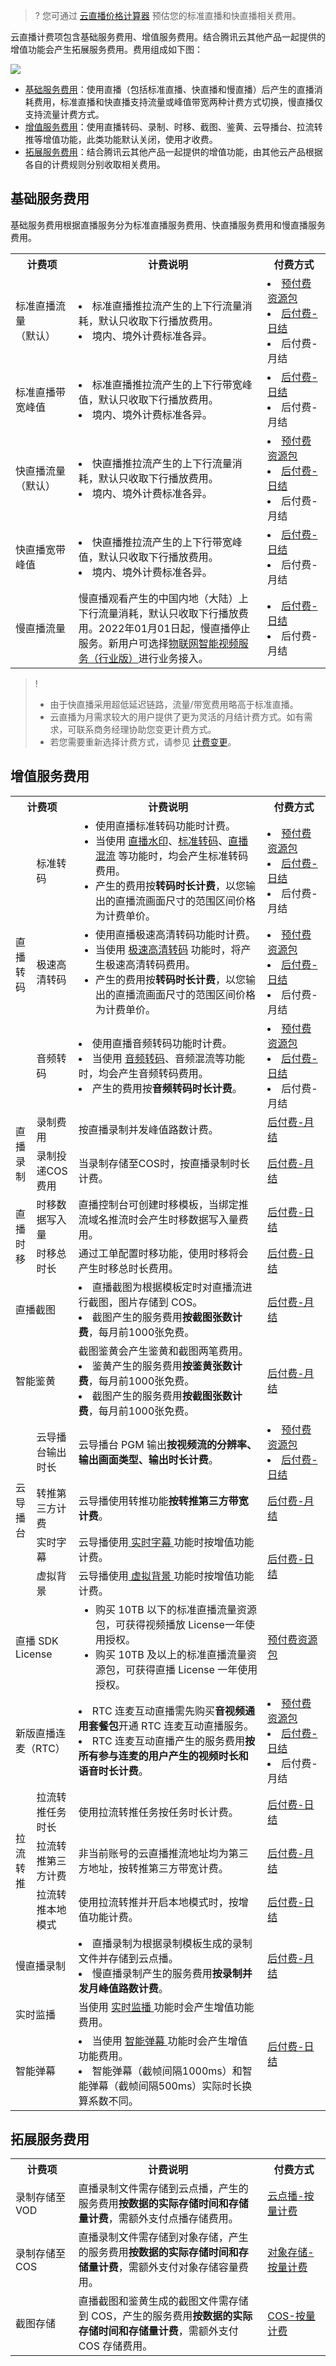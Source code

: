 >? 您可通过 [云直播价格计算器](https://buy.cloud.tencent.com/price/css/calculator) 预估您的标准直播和快直播相关费用。

云直播计费项包含基础服务费用、增值服务费用。结合腾讯云其他产品一起提供的增值功能会产生拓展服务费用。费用组成如下图：

![](https://qcloudimg.tencent-cloud.cn/raw/537e4bfc45313a4c36d8da5dcc59583e.png)


- [基础服务费用](#base)：使用直播（包括标准直播、快直播和慢直播）后产生的直播消耗费用，标准直播和快直播支持流量或峰值带宽两种计费方式切换，慢直播仅支持流量计费方式。
- [增值服务费用](#appreciation)：使用直播转码、录制、时移、截图、鉴黄、云导播台、拉流转推等增值功能，此类功能默认关闭，使用才收费。
- [拓展服务费用](#extensions)：结合腾讯云其他产品一起提供的增值功能，由其他云产品根据各自的计费规则分别收取相关费用。

[](id:base)
## 基础服务费用

基础服务费用根据直播服务分为标准直播服务费用、快直播服务费用和慢直播服务费用。

<table>
<tr><th width="20%">计费项</th><th width="60%">计费说明</th><th>付费方式</th></tr>
<tr>
<td>标准直播流量<br>（默认）</td>
<td>
<li/>标准直播推拉流产生的上下行流量消耗，默认只收取下行播放费用。
<li/>境内、境外计费标准各异。
</td>
<td>
<li><a href="https://cloud.tencent.com/document/product/267/34174#live_pag">预付费资源包</a></li>
<li><a href="https://cloud.tencent.com/document/product/267/34175#flow">后付费-日结</a></li>
<li/>后付费-月结
</td>
</tr><tr>
<td>标准直播带宽峰值</td>
<td>
<li/>标准直播推拉流产生的上下行带宽峰值，默认只收取下行播放费用。
<li/>境内、境外计费标准各异。
</td><td>
<li/><a href="https://cloud.tencent.com/document/product/267/34175#bandwidth">后付费-日结</a>
<li/>后付费-月结
</td>
</tr><tr>
<td>快直播流量<br>（默认）</td>
<td>
<li/>快直播推拉流产生的上下行流量消耗，默认只收取下行播放费用。
<li/>境内、境外计费标准各异。
</td>
<td>
<li/><a href="https://cloud.tencent.com/document/product/267/34174#live_pag">预付费资源包</a>
<li/><a href="https://cloud.tencent.com/document/product/267/39136#flow">后付费-日结</a>
<li/>后付费-月结
</td>
</tr><tr>
<td>快直播宽带峰值</td>
<td>
<li/>快直播推拉流产生的上下行带宽峰值，默认只收取下行播放费用。
<li/>境内、境外计费标准各异。
</td>
<td>
<li/><a href="https://cloud.tencent.com/document/product/267/39136#bandwidth">后付费-日结</a>
<li/>后付费-月结
</td>
</tr><tr>
<td>慢直播流量</td>
<td>慢直播观看产生的中国内地（大陆）上下行流量消耗，默认只收取下行播放费用。2022年01月01日起，慢直播停止服务。新用户可选择<a href="https://cloud.tencent.com/document/product/1361/50433">物联网智能视频服务（行业版）</a>进行业务接入。</td>
<td>
<li/><a href="https://cloud.tencent.com/document/product/267/39137">后付费-日结</a>
<li/>后付费-月结
</td>
</tr></table>



>! 
>- 由于快直播采用超低延迟链路，流量/带宽费用略高于标准直播。
>- 云直播为月需求较大的用户提供了更为灵活的月结计费方式。如有需求，可联系商务经理协助您变更计费方式。
>- 若您需要重新选择计费方式，请参见 [计费变更](https://cloud.tencent.com/document/product/267/32712)。  


[](id:appreciation)
## 增值服务费用
<table>
<tbody><tr><th colspan="2" width="20%">计费项</th><th width="60%">计费说明</th><th>付费方式</th></tr>
<tr>
<td rowspan="3">直播转码</td>
<td>标准转码</td>
<td><ul style="margin:0">
<li>使用直播标准转码功能时计费。
</li><li>当使用 <a href="https://cloud.tencent.com/document/product/267/35253">直播水印</a>、<a href="https://cloud.tencent.com/document/product/267/20385#C_trans">标准转码</a>、<a href="https://cloud.tencent.com/document/product/267/45566">直播混流</a> 等功能时，均会产生标准转码费用。
</li><li>产生的费用按<b>转码时长计费</b>，以您输出的直播流画面尺寸的范围区间价格为计费单价。
</li></ul></td>
<td>
  <li><a href="https://cloud.tencent.com/document/product/267/34174#standard_pag">预付费资源包</a></li>
  <li><a href="https://cloud.tencent.com/document/product/267/39889#n_trans">后付费-日结</a></li>
    <li>后付费-月结
</li></td>
</tr><tr>
<td>极速高清转码</td>
<td><ul style="margin:0">
<li>使用直播极速高清转码功能时计费。
</li><li>当使用 <a href="https://cloud.tencent.com/document/product/267/20385#C_topspeed">极速高清转码</a> 功能时，将产生极速高清转码费用。
</li><li>产生的费用按<b>转码时长计费</b>，以您输出的直播流画面尺寸的范围区间价格为计费单价。
</li></ul></td><td>
<li><a href="https://cloud.tencent.com/document/product/267/34174#topspeed_pag">预付费资源包</a></li>
<li><a href="https://cloud.tencent.com/document/product/267/39889#s_trans">后付费-日结</a></li>
<li>后付费-月结
</li></td>
</tr><tr>
<td>音频转码</td>
<td>
<li>使用直播音频转码功能时计费。
</li><li>当使用 <a href="https://cloud.tencent.com/document/product/267/20385#C_audio">音频转码</a>、音频混流等功能时，均会产生音频转码费用。
</li><li>产生的费用按<b>音频转码时长计费</b>。
</li></td><td>
<li><a href="https://cloud.tencent.com/document/product/267/34174#standard_pag">预付费资源包</a></li>
<li><a href="https://cloud.tencent.com/document/product/267/39889#a_trans">后付费-日结</a></li>
<li>后付费-月结
</li></td>
</tr><tr>
  <td rowspan="2">直播录制</td>
  <td>录制费用</td>
  <td>按直播录制并发峰值路数计费。</td>
<td><a href="https://cloud.tencent.com/document/product/267/52708">后付费-月结</a></td>
</tr><tr>
  <td>录制投递COS费用</td><td>当录制存储至COS时，按直播录制时长计费。</td>
<td><a href="https://cloud.tencent.com/document/product/267/52708#.E5.BD.95.E5.88.B6.E6.8A.95.E9.80.92-cos-.E6.9C.8D.E5.8A.A1">后付费-月结</a></td>
</tr><tr>
<td rowspan="2">直播时移</td>
<td>时移数据写入量</td>
<td>直播控制台可创建时移模板，当绑定推流域名推流时会产生时移数据写入量费用。</td>
<td>
<a href="https://cloud.tencent.com/document/product/267/52662">后付费-日结</a></td>
</tr><tr>
<td>时移总时长</td>
<td>通过工单配置时移功能，使用时移将会产生时移总时长费用。</td>
<td>
<a href="https://cloud.tencent.com/document/product/267/74768">后付费-日结</a></td>
</tr><tr>
<td colspan="2">直播截图</td>
<td>
  <li>直播截图为根据模板定时对直播流进行截图，图片存储到 COS。</li>
  <li>截图产生的服务费用<b>按截图张数计费</b>，每月前1000张免费。</li>
</td>
<td><a href="https://cloud.tencent.com/document/product/267/39172">后付费-月结</a></td>
</tr><tr>
  <td colspan="2">智能鉴黄</td>
  <td>截图鉴黄会产生鉴黄和截图两笔费用。
    <li>鉴黄产生的服务费用<b>按鉴黄张数计费</b>，每月前1000张免费。</li>
    <li>截图产生的服务费用<b>按截图张数计费</b>，每月前1000张免费。</li>
</td>
<td><a href="https://cloud.tencent.com/document/product/267/52707">后付费-月结</a></td>
</tr><tr>
<td rowspan="4">云导播台</td>
<td>云导播台输出时长</td>
<td>云导播台 PGM 输出<strong>按视频流的分辨率、输出画面类型、输出时长计费</strong>。</td><td>
<li><a href="https://cloud.tencent.com/document/product/267/42166#director">预付费资源包</a></li>
<li><a href="https://cloud.tencent.com/document/product/267/42166#duration">后付费-日结</a></li>
</td>
</tr><tr>
<td>转推第三方计费</td>
<td>云导播使用转推功能<strong>按转推第三方带宽计费</strong>。</td>
<td><a href="https://cloud.tencent.com/document/product/267/42166#push">后付费-月结</a></td>
</tr><tr>
<td>实时字幕</td>
<td>云导播使用<a href="https://cloud.tencent.com/document/product/267/61855#.E5.AE.9E.E6.97.B6.E5.AD.97.E5.B9.95.E6.93.8D.E4.BD.9C.E6.AD.A5.E9.AA.A4"> 实时字幕 </a>功能时按增值功能计费。</td>
<td rowspan="2"><a href="https://cloud.tencent.com/document/product/267/83218#push">后付费-日结</a></td>
</tr><tr>
<td>虚拟背景</td>
<td>云导播使用<a href="https://cloud.tencent.com/document/product/267/61855"> 虚拟背景 </a>功能时按增值功能计费。</td>
</tr><tr>
<td colspan="2"> 直播 SDK  License</td>
<td><ul style="margin:0">
<li>购买 10TB 以下的标准直播流量资源包，可获得视频播放 License一年使用授权。</li>
<li>购买 10TB 及以上的标准直播流量资源包，可获得直播 License 一年使用授权。</li>
</ul></td>
<td><a href="https://cloud.tencent.com/document/product/454/8008#sdklicense">预付费资源包</a></td>
</tr><tr>
<td colspan="2">新版直播连麦（RTC）</td>
<td><li>RTC 连麦互动直播需先购买<b>音视频通用套餐包</b>开通 RTC 连麦互动直播服务。
</li><li>RTC 连麦互动直播产生的服务费用<b>按所有参与连麦的用户产生的视频时长和语音时长计费</b>。
</li></td>
<td>
<li><a href="https://cloud.tencent.com/document/product/267/34174#new_mobilelive_pag">预付费资源包</a></li>
<li><a href="https://cloud.tencent.com/document/product/267/70293#post-payment">后付费-日结</a></li>
<li>后付费-月结
</li></td>
</tr>
<tr><td rowspan="3">拉流转推</td>
<td>拉流转推任务时长</td>
<td>使用拉流转推任务按任务时长计费。</td>
<td><a href="https://cloud.tencent.com/document/product/267/53308#time">后付费-日结</a>
</td>
</tr><tr>
<td>拉流转推第三方计费</td>
<td>非当前账号的云直播推流地址均为第三方地址，按转推第三方带宽计费。</td>
<td>
<a href="https://cloud.tencent.com/document/product/267/53308#third_part">后付费-月结</a>
</td>
</tr><tr>
<td>拉流转推本地模式</td>
<td>使用拉流转推并开启本地模式时，按增值功能计费。</td>
<td>
<a href="https://cloud.tencent.com/document/product/267/83218">后付费-日结</a>
</td>
</tr><tr>
<td colspan="2">慢直播录制</td>
<td>
<li>直播录制为根据录制模板生成的录制文件并存储到云点播。
</li><li>慢直播录制产生的服务费用<b>按录制并发月峰值路数计费</b>。</li></td>
<td><a href="https://cloud.tencent.com/document/product/267/39171">后付费-月结</a></td>
</tr><tr>
<td colspan="2">实时监播</td>
<td>当使用 <a href="https://cloud.tencent.com/document/product/267/79959"> 实时监播 </a>功能时会产生增值功能费用。</td>
<td rowspan="2"><a href="https://cloud.tencent.com/document/product/267/83218">后付费-日结</a></td>
</tr><tr>
<td colspan="2">智能弹幕</td>
<td><li>当使用 <a href="https://cloud.tencent.com/document/product/267/81208"> 智能弹幕 </a>功能时会产生增值功能费用。
</li><li>智能弹幕（截帧间隔1000ms）和智能弹幕（截帧间隔500ms）实际时长换算系数不同。
</li></td>

</tr>
</tbody></table>

[](id:extensions)
## 拓展服务费用

<table>
<tr><th width="20%">计费项</th><th width="60%">计费说明</th><th>付费方式</th></tr>
<tr>
<td>录制存储至 VOD</td>
<td>直播录制文件需存储到云点播，产生的服务费用<b>按数据的实际存储时间和存储量计费</b>，需额外支付点播存储费用。</td>
<td><a href="https://cloud.tencent.com/document/product/266/14666#media_storage">云点播-按量计费</a></td>
</tr><tr>
<td>录制存储至 COS</td>
<td>直播录制文件需存储到对象存储，产生的服务费用<b>按数据的实际存储时间和存储量计费</b>，需额外支付对象存储容量费用。</td>
<td><a href="https://cloud.tencent.com/document/product/436/53482">对象存储-按量计费</a></td>
</tr><tr>
<td>截图存储</td>
<td>直播截图和鉴黄生成的截图文件需存储到 COS，产生的服务费用<strong>按数据的实际存储时间和存储量计费</strong>，需额外支付 COS 存储费用。</td>
<td><a href="https://cloud.tencent.com/document/product/436/36522">COS-按量计费</a></td>
</tr></table>

